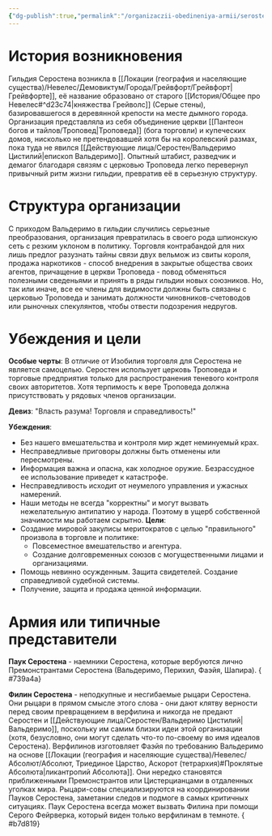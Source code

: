 ```yaml
---
{"dg-publish":true,"permalink":"/organizaczii-obedineniya-armii/serosten/","dgPassFrontmatter":true}
---
```


# История возникновения

 Гильдия Серостена возникла в [[Локации (география и населяющие существа)/Невелес/Демовиктум/Города/Грейвфорт/Грейвфорт\|Грейвфорте]], её название образовано от старого [[История/Общее про Невелес#^d23c74\|княжества Грейволс]] (Серые стены), базировавшегося в деревянной крепости на месте дымного города. Организация представляла из себя объединение церкви [[Пантеон богов и тайлов/Троповед\|Троповеда]] (бога торговли) и купеческих домов, нисколько не претендовавшей хотя бы на королевский размах, пока туда не явился [[Действующие лица/Серостен/Вальдеримо Цистилий\|епископ Вальдеримо]]. Опытный штабист, разведчик и демагог благодаря связям с церковью Троповеда легко перевернул привычный ритм жизни гильдии, превратив её в серьезную структуру.  

# Структура организации

С приходом Вальдеримо в гильдии случились серьезные преобразования, организация превратилась в своего рода шпионскую сеть с резким уклоном в политику. Торговля контрабандой для них лишь предлог разузнать тайны связи двух вельмож из свиты короля, продажа наркотиков - способ внедрения в закрытые общества своих агентов, причащение в церкви Троповеда - повод обменяться полезными сведеньями и принять в ряды гильдии новых союзников. Но, так или иначе, все ее члены для видимости должны быть связаны с церковью Троповеда и занимать должности чиновников-счетоводов или рыночных спекулянтов, чтобы отвести подозрения недругов.

# Убеждения и цели

**Особые черты**: В отличие от Изобилия торговля для Серостена не является самоцелью. Серостен использует церковь Троповеда и торговые предприятия только для распространения теневого контроля своих авторитетов. Хотя терпимость к вере Троповеда должна присутствовать у рядовых членов организации.

**Девиз**: "Власть разума! Торговля и справедливость!"

**Убеждения**: 
- Без нашего вмешательства и контроля мир ждет неминуемый крах.
- Несправедливые приговоры должны быть отменены или пересмотрены.
- Информация важна и опасна, как холодное оружие. Безрассудное ее использование приведет к катастрофе.
- Несправедливость исходит от неумелого управления и ужасных намерений.
- Наши методы не всегда "корректны" и могут вызвать нежелательную антипатию у народа. Поэтому в ущерб собственной значимости мы работаем скрытно.
**Цели**: 
- Создание мировой закулисы меритократов с целью "правильного" произвола в торговле и политике:
	- Повсеместное вмешательство и агентура.
	- Создание долговременных союзов с могущественными лицами и организациями.
- Помощь невинно осужденным. Защита свидетелей. Создание справедливой судебной системы.
- Получение, защита и продажа ценной информации.

# Армия или типичные представители

**Паук Серостена** - наемники Серостена, которые вербуются лично Премонстрантами Серостена (Вальдеримо, Перихил, Фаэйя, Шапира).
{ #739a4a}


**Филин Серостена** - неподкупные и несгибаемые рыцари Серостена. Они рыцари в прямом смысле этого слова - они дают клятву верности перед своим превращением в верфилина и никогда не предают Серостен и [[Действующие лица/Серостен/Вальдеримо Цистилий\|Вальдеримо]], поскольку им самим близки идеи этой организации (хотя, безусловно, они могут сделать что-то по-своему во имя идеалов Серостена). Верфилинов изготовляет Фаэйя по требованию Вальдеримо на основе [[Локации (география и населяющие существа)/Невелес/Абсолют/Абсолют, Триединое Царство, Аскорот (тетрархия)#Проклятые Абсолюта\|ликантропий Абсолюта]]. Они нередко становятся приближенными Премонстрантов или Цистерцианцами в отдаленных уголках мира. Рыцари-совы специализируются на координировании Пауков Серостена, заметании следов и подмоге в самых критичных ситуациях. Паук Серостена всегда может вызвать Филина при помощи Серого Фейрверка, который виден только верфилинам в темноте.
{ #b7d819}

